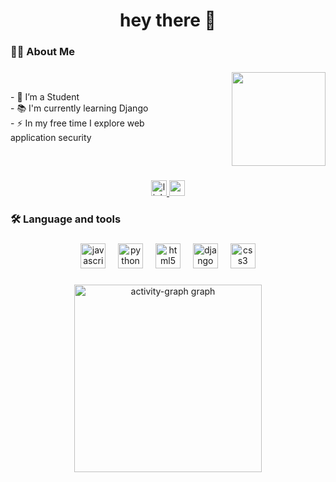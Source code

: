 <h1 align="center">hey there 👋</h1>

###

<h3 align="left">👩‍💻  About Me</h3>

###
<div style="display: flex;">
<div>
<p align="left"I'm Aaditya from Jaipur<br><br>- 🔭 I’m a Student<br>- 📚 I'm currently learning Django<br>- ⚡ In my free time I explore web application security</p>
</div>
<div style="margin-left: 100;">
   <img height="150" src="https://user-images.githubusercontent.com/74038190/229223263-cf2e4b07-2615-4f87-9c38-e37600f8381a.gif"  />
</div>
</div>

###


<div align="center">
  <a href="https://www.linkedin.com/in/vaaditya320/" target="_blank">
    <img src="[https://img.shields.io/static/v1?message=LinkedIn&logo=linkedin&label=&color=0077B5&logoColor=white&labelColor=&style=for-the-badge](https://user-images.githubusercontent.com/74038190/235294012-0a55e343-37ad-4b0f-924f-c8431d9d2483.gif)" height="25" alt="linkedin logo"  />
  </a>
  <a href="mailto:vaaditya320@gmail.com" target="_blank">
    <img src="https://img.shields.io/static/v1?message=Gmail&logo=gmail&label=&color=D14836&logoColor=white&labelColor=&style=for-the-badge" height="25" alt="gmail logo"  />
  </a>
</div>


###

<h3 align="left">🛠 Language and tools</h3>

###

<div align="center">
  <img src="https://cdn.jsdelivr.net/gh/devicons/devicon/icons/javascript/javascript-original.svg" height="40" alt="javascript logo"  />
  <img width="12" />
  <img src="https://cdn.jsdelivr.net/gh/devicons/devicon/icons/python/python-original.svg" height="40" alt="python logo"  />
  <img width="12" />
  <img src="https://cdn.jsdelivr.net/gh/devicons/devicon/icons/html5/html5-original.svg" height="40" alt="html5 logo"  />
  <img width="12" />
  <img src="https://cdn.jsdelivr.net/gh/devicons/devicon/icons/django/django-plain.svg" height="40" alt="django logo"  />
  <img width="12" />
  <img src="https://cdn.jsdelivr.net/gh/devicons/devicon/icons/css3/css3-original.svg" height="40" alt="css3 logo"  />
</div>

###
<div align="center">
  <img src="https://github-readme-activity-graph.vercel.app/graph?username=vaaditya320&radius=16&theme=react&area=true&order=5" height="300" alt="activity-graph graph"  />
</div>

###

